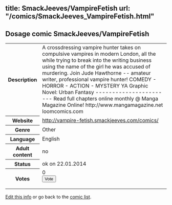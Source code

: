 title: SmackJeeves/VampireFetish
url: "/comics/SmackJeeves_VampireFetish.html"
---
Dosage comic SmackJeeves/VampireFetish
-----------------------------------------

<p id="msg"></p>
<script type="text/javascript">
if (window.location.search === '?edit_info_mail=sent_ok') {
  var elem = document.getElementById("msg");
  elem.innerHTML = 'Edited information sucessfully sent for review, which is usually done daily. Thanks!';
  elem.className = 'ok';
}
</script>
<table class="comicinfo">
<tr>
<th>Description</th><td>A crossdressing vampire hunter takes on compulsive vampires in modern London, all the while trying to break into the writing business using the name of the girl he was accused of murdering. Join Jude Hawthorne -- amateur writer, professional vampire hunter! COMEDY - HORROR - ACTION - MYSTERY YA Graphic Novel: Urban Fantasy ----------------------- Read full chapters online monthly @ Manga Magazine Online! http://www.mangamagazine.net loomcomics.com</td>
</tr>
<tr>
<th>Website</th><td><a href="http://vampire-fetish.smackjeeves.com/comics/">http://vampire-fetish.smackjeeves.com/comics/</a></td>
</tr>
<tr>
<th>Genre</th><td>Other</td>
</tr>
<tr>
<th>Language</th><td>English</td>
</tr>
<tr>
<th>Adult content</th><td>no</td>
</tr>
<tr>
<th>Status</th><td>ok on 22.01.2014</td>
</tr>
<tr>
<th>Votes</th><td>0
<form action="http://gaecounter.appspot.com/count/" method="POST">
<input name="name" type="hidden" value="SmackJeeves_VampireFetish"/>
<input name="uid" type="hidden" id="voteuid" value=""/>
<input type="submit" value="Vote"/>
</form>
</td>
</tr>
</table>
<script type="text/javascript">
var ua = navigator.userAgent;
document.getElementById("voteuid").value = ua.replace(/[^a-zA-Z0-9\._:]/g , "_");;
</script>

[Edit this info](SmackJeeves_VampireFetish_edit.html) or go back to the [comic list](../comic-index.html).
